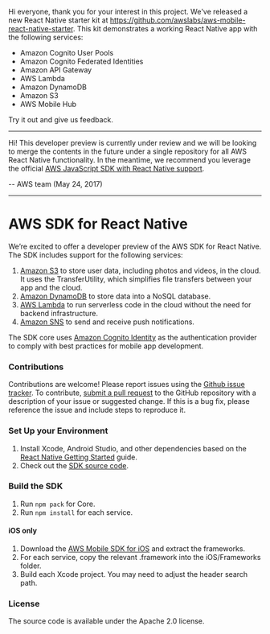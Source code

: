 Hi everyone, thank you for your interest in this project. We've released a new React Native starter kit at https://github.com/awslabs/aws-mobile-react-native-starter. This kit demonstrates a working React Native app with the following services:

* Amazon Cognito User Pools
* Amazon Cognito Federated Identities
* Amazon API Gateway
* AWS Lambda
* Amazon DynamoDB
* Amazon S3
* AWS Mobile Hub

Try it out and give us feedback.

---

Hi! This developer preview is currently under review and we will be looking to merge the contents in the future under a single repository for all AWS React Native functionality. In the meantime, we recommend you leverage the official [AWS JavaScript SDK with React Native support](https://github.com/aws/aws-sdk-js).

-- AWS team (May 24, 2017)

---

# AWS SDK for React Native

We’re excited to offer a developer preview of the AWS SDK for React Native. The SDK includes support for the following services:

1. [Amazon S3](https://aws.amazon.com/s3/) to store user data, including photos and videos, in the cloud. It uses the TransferUtility, which simplifies file transfers between your app and the cloud.
2. [Amazon DynamoDB](https://aws.amazon.com/dynamodb/) to store data into a NoSQL database.
3. [AWS Lambda](https://aws.amazon.com/lambda/) to run serverless code in the cloud without the need for backend infrastructure.
4. [Amazon SNS](https://aws.amazon.com/sns/) to send and receive push notifications.

The SDK core uses [Amazon Cognito Identity](https://aws.amazon.com/cognito/) as the authentication provider to comply with best practices for mobile app development.

### Contributions
Contributions are welcome! Please report issues using the [Github issue tracker](https://github.com/awslabs/aws-sdk-react-native/issues). To contribute, [submit a pull request](https://github.com/awslabs/aws-sdk-react-native/pulls) to the GitHub repository with a description of your issue or suggested change. If this is a bug fix, please reference the issue and include steps to reproduce it.

### Set Up your Environment

1. Install Xcode, Android Studio, and other dependencies based on the [React Native Getting Started](https://facebook.github.io/react-native/docs/getting-started.html#content) guide.
2. Check out the [SDK source code](https://github.com/awslabs/aws-sdk-react-native).

### Build the SDK
1. Run ```npm pack``` for Core.
2. Run ```npm install``` for each service.

#### iOS only

1. Download the [AWS Mobile SDK for iOS](https://aws.amazon.com/mobile/sdk/) and extract the frameworks.
2. For each service, copy the relevant .framework into the iOS/Frameworks folder.
3. Build each Xcode project. You may need to adjust the header search path.

### License

The source code is available under the Apache 2.0 license.
